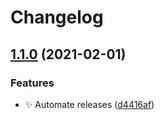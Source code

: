 # Changelog

## [1.1.0](https://www.github.com/divlook/docker-node/compare/v1.0.3...v1.1.0) (2021-02-01)


### Features

* ✨ Automate releases ([d4416af](https://www.github.com/divlook/docker-node/commit/d4416af59e31b32be94641d19e4945587d161ef7))
